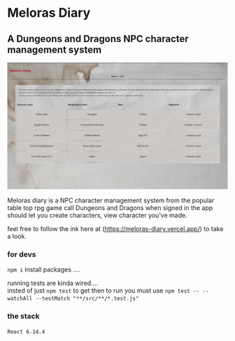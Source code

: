 # Meloras Diary
## A Dungeons and Dragons NPC character management system 

![img_of_meloras_diary](https://github.com/Gage-M/Meloras-Diary-Client/blob/master/src/img/melora_diary_screen_shot.PNG)

Meloras diary is a NPC character management system from the popular table top rpg game call Dungeons and Dragons 
when signed in the app should let you create characters, view character you've made. 

feel free to follow the ink here at (https://meloras-diary.vercel.app/) to take a look. 

### for devs 

 `npm i` install packages ....
  
  running tests are kinda wired....  
  insted of just `npm test` to get then to run you must use `npm test -- --watchAll --testMatch "**/src/**/*.test.js"`

### the stack 

    React 6.14.4 
    
